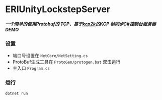 # ERIUnityLockstepServer
***一个简单的使用Protobuf的 TCP、基于[kcp2k](https://github.com/MirrorNetworking/kcp2k)的KCP 帧同步C#控制台服务器DEMO***

### 设置
+ 端口号设置在 `NetCore/NetSetting.cs`
+ ProtoBuf生成工具在 `ProtoGen/protogen.bat` 双击运行
+ 主入口 `Program.cs`

### 运行
`dotnet run`
